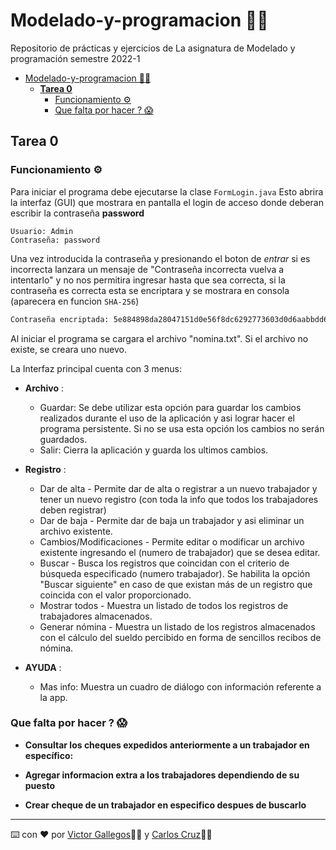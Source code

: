 # Modelado-y-programacion 👨‍💻
Repositorio de prácticas y ejercicios de La asignatura de Modelado y programación semestre 2022-1

- [Modelado-y-programacion 👨‍💻](#modelado-y-programacion-)
  - [**Tarea 0**](#tarea-0)
    - [Funcionamiento ⚙](#funcionamiento-)
    - [Que falta por hacer ? 😱](#que-falta-por-hacer--)

## **Tarea 0**

### Funcionamiento ⚙ 

Para iniciar el programa debe ejecutarse la clase `FormLogin.java` Esto abrira la interfaz (GUI) que mostrara en pantalla el login de acceso donde deberan escribir la contraseña **password** 

```
Usuario: Admin
Contraseña: password
```

Una vez introducida la contraseña y presionando el boton de *entrar* si es incorrecta lanzara un mensaje de "Contraseña incorrecta vuelva a intentarlo" y no nos permitira ingresar hasta que sea correcta, si la contraseña es correcta esta se encriptara y se mostrara en consola (aparecera en funcion `SHA-256`)

```bash
Contraseña encriptada: 5e884898da28047151d0e56f8dc6292773603d0d6aabbdd62a11ef721d1542d8
```

Al iniciar el programa se cargara el archivo "nomina.txt". Si el archivo no existe, se creara uno nuevo.

La Interfaz principal cuenta con 3 menus: 

- **Archivo** :
  - Guardar: Se debe utilizar esta opción para guardar los cambios realizados durante el uso de la aplicación y asi lograr hacer el programa persistente. Si no se usa esta opción los cambios no serán guardados.
  - Salir: Cierra la aplicación y guarda los ultimos cambios.

- **Registro** :
  - Dar de alta - Permite dar de alta o registrar a un nuevo trabajador y tener un nuevo registro (con toda la info que todos los trabajadores deben registrar)
  - Dar de baja - Permite dar de baja un trabajador y asi eliminar un archivo existente.
  - Cambios/Modificaciones - Permite editar o modificar un archivo existente ingresando el (numero de trabajador) que se desea editar.
  - Buscar - Busca los registros que coincidan con el criterio de búsqueda especificado (numero trabajador). Se habilita la opción "Buscar siguiente" en caso de que existan más de un registro que coincida con el valor proporcionado.
  - Mostrar todos - Muestra un listado de todos los registros de trabajadores almacenados.
  - Generar nómina - Muestra un listado de los registros almacenados con el cálculo del sueldo percibido en forma de sencillos recibos de nómina.

- **AYUDA** :
  - Mas info: Muestra un cuadro de diálogo con información referente a la app.

### Que falta por hacer ? 😱

- **Consultar los cheques expedidos anteriormente a un trabajador en específico:** 

- **Agregar informacion extra a los trabajadores dependiendo de su puesto**

- **Crear cheque de un trabajador en especifico despues de buscarlo**

---
⌨️ con ❤️ por [Victor Gallegos](https://github.com/VictorDeGallegos)🧑🏻  y  [Carlos Cruz](https://github.com/CarlosCruzRangel)🧑🏼